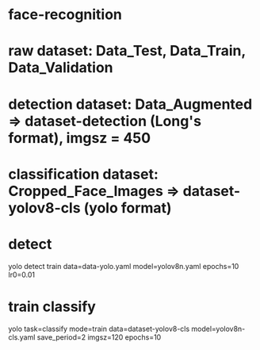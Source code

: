 # face-recognition

# raw dataset: Data_Test, Data_Train, Data_Validation

# detection dataset: Data_Augmented => dataset-detection (Long's format), imgsz = 450

# classification dataset: Cropped_Face_Images => dataset-yolov8-cls (yolo format)

# detect

yolo detect train data=data-yolo.yaml model=yolov8n.yaml epochs=10 lr0=0.01

# train classify

yolo task=classify mode=train data=dataset-yolov8-cls model=yolov8n-cls.yaml save_period=2 imgsz=120 epochs=10
